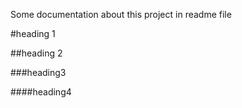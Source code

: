 Some documentation about this project in readme file

#heading 1

##heading 2

###heading3

####heading4
